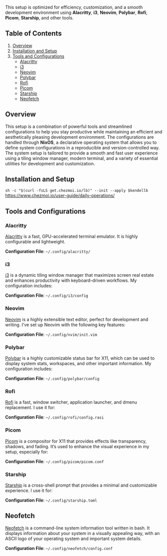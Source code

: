 This setup is optimized for efficiency, customization, and a smooth development environment using **Alacritty**, **i3**, **Neovim**, **Polybar**, **Rofi**, **Picom**, **Starship**, and other tools.

## Table of Contents

1. [Overview](#overview)
2. [Installation and Setup](#installation-and-setup)
3. [Tools and Configurations](#tools-and-configurations)
    - [Alacritty](#alacritty)
    - [i3](#i3)
    - [Neovim](#neovim)
    - [Polybar](#polybar)
    - [Rofi](#rofi)
    - [Picom](#picom)
    - [Starship](#starship)
    - [Neofetch](#neofetch)


## Overview

This setup is a combination of powerful tools and streamlined configurations to help you stay productive while maintaining an efficient and aesthetically pleasing development environment. The configurations are handled through **NixOS**, a declarative operating system that allows you to define system configurations in a reproducible and version-controlled way. The system setup is tailored to provide a smooth and fast user experience using a tiling window manager, modern terminal, and a variety of essential utilities for development and customization.


## Installation and Setup
`sh -c "$(curl -fsLS get.chezmoi.io/lb)" --init --apply $kendellb`
https://www.chezmoi.io/user-guide/daily-operations/

## Tools and Configurations

### Alacritty

[Alacritty](https://github.com/alacritty/alacritty) is a fast, GPU-accelerated terminal emulator. It is highly configurable and lightweight.

**Configuration File**: `~/.config/alacritty/`

### i3

[i3](https://i3wm.org/) is a dynamic tiling window manager that maximizes screen real estate and enhances productivity with keyboard-driven workflows. My configuration includes:

**Configuration File**: `~/.config/i3/config`

### Neovim

[Neovim](https://neovim.io/) is a highly extensible text editor, perfect for development and writing. I’ve set up Neovim with the following key features:

**Configuration File**: `~/.config/nvim/init.vim`

### Polybar

[Polybar](https://github.com/polybar/polybar) is a highly customizable status bar for X11, which can be used to display system stats, workspaces, and other important information. My configuration includes:

**Configuration File**: `~/.config/polybar/config`

### Rofi

[Rofi](https://github.com/davatorium/rofi) is a fast, window switcher, application launcher, and dmenu replacement. I use it for:


**Configuration File**: `~/.config/rofi/config.rasi`

### Picom

[Picom](https://github.com/yshui/picom) is a compositor for X11 that provides effects like transparency, shadows, and fading. It’s used to enhance the visual experience in my setup, especially for:


**Configuration File**: `~/.config/picom/picom.conf`

### Starship

[Starship](https://starship.rs/) is a cross-shell prompt that provides a minimal and customizable experience. I use it for:


**Configuration File**: `~/.config/starship.toml`

## Neofetch

[Neofetch](https://github.com/dylanaraps/neofetch) is a command-line system information tool written in bash. It displays information about your system in a visually appealing way, with an ASCII logo of your operating system and important system details.

**Configuration File**: `~/.config/neofetch/config.conf`

